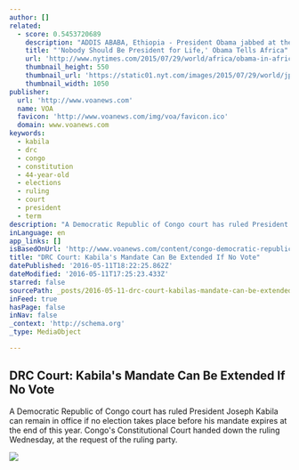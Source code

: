 ```yaml
---
author: []
related:
  - score: 0.5453720689
    description: "ADDIS ABABA, Ethiopia - President Obama jabbed at the power structures of Africa on Tuesday by calling for long-entrenched leaders to step down, using off-the-cuff remarks about his own political standing and his stature as the first American president with African roots to try to reshape the continent's politics."
    title: "'Nobody Should Be President for Life,' Obama Tells Africa"
    url: 'http://www.nytimes.com/2015/07/29/world/africa/obama-in-africa-says-he-could-win-third-term.html'
    thumbnail_height: 550
    thumbnail_url: 'https://static01.nyt.com/images/2015/07/29/world/jpPREXY/jpPREXY-facebookJumbo.jpg'
    thumbnail_width: 1050
publisher:
  url: 'http://www.voanews.com'
  name: VOA
  favicon: 'http://www.voanews.com/img/voa/favicon.ico'
  domain: www.voanews.com
keywords:
  - kabila
  - drc
  - congo
  - constitution
  - 44-year-old
  - elections
  - ruling
  - court
  - president
  - term
description: "A Democratic Republic of Congo court has ruled President Joseph Kabila can remain in office if no election takes place before his mandate expires at the end of this year. Congo's Constitutional Court handed down the ruling Wednesday, at the request of the ruling party."
inLanguage: en
app_links: []
isBasedOnUrl: 'http://www.voanews.com/content/congo-democratic-republic-kabila/3325872.html'
title: "DRC Court: Kabila's Mandate Can Be Extended If No Vote"
datePublished: '2016-05-11T18:22:25.862Z'
dateModified: '2016-05-11T17:25:23.433Z'
starred: false
sourcePath: _posts/2016-05-11-drc-court-kabilas-mandate-can-be-extended-if-no-vote.md
inFeed: true
hasPage: false
inNav: false
_context: 'http://schema.org'
_type: MediaObject

---
```

<article style=""><h1>DRC Court: Kabila's Mandate Can Be Extended If No Vote</h1><p>A Democratic Republic of Congo court has ruled President Joseph Kabila can remain in office if no election takes place before his mandate expires at the end of this year. Congo's Constitutional Court handed down the ruling Wednesday, at the request of the ruling party.</p><img src="http://gdb.voanews.com/846B7919-6072-488B-B216-93F5DD8EA997_cx19_cy9_cw81_mw1024_mh1024_s.jpg" /></article>